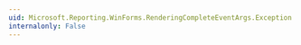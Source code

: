 ```yaml
---
uid: Microsoft.Reporting.WinForms.RenderingCompleteEventArgs.Exception
internalonly: False
---
```


